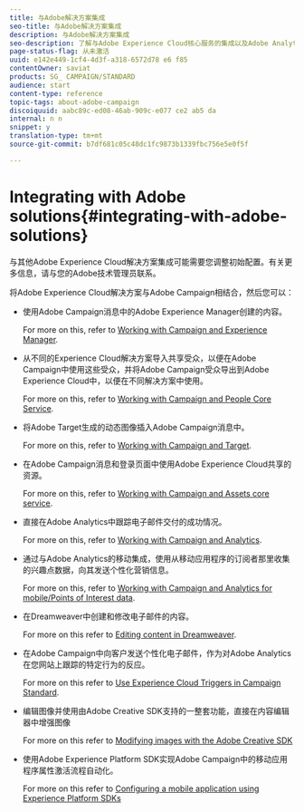```yaml
---
title: 与Adobe解决方案集成
seo-title: 与Adobe解决方案集成
description: 与Adobe解决方案集成
seo-description: 了解与Adobe Experience Cloud核心服务的集成以及Adobe Analytics和Experience Manager等解决方案如何通过深入洞察和便捷的内容管理改进您的Adobe Campaign战略。
page-status-flag: 从未激活
uuid: e142e449-1cf4-4d3f-a318-6572d78 e6 f85
contentOwner: saviat
products: SG_ CAMPAIGN/STANDARD
audience: start
content-type: reference
topic-tags: about-adobe-campaign
discoiquuid: aabc89c-ed08-46ab-909c-e077 ce2 ab5 da
internal: n n
snippet: y
translation-type: tm+mt
source-git-commit: b7df681c05c48dc1fc9873b1339fbc756e5e0f5f

---
```



# Integrating with Adobe solutions{#integrating-with-adobe-solutions}

与其他Adobe Experience Cloud解决方案集成可能需要您调整初始配置。有关更多信息，请与您的Adobe技术管理员联系。

将Adobe Experience Cloud解决方案与Adobe Campaign相结合，然后您可以：

* 使用Adobe Campaign消息中的Adobe Experience Manager创建的内容。

   For more on this, refer to [Working with Campaign and Experience Manager](../../integrating/using/integrating-with-experience-manager.md).

* 从不同的Experience Cloud解决方案导入共享受众，以便在Adobe Campaign中使用这些受众，并将Adobe Campaign受众导出到Adobe Experience Cloud中，以便在不同解决方案中使用。

   For more on this, refer to [Working with Campaign and People Core Service](../../integrating/using/about-campaign-audience-manager-or-people-core-service-integration.md).

* 将Adobe Target生成的动态图像插入Adobe Campaign消息中。

   For more on this, refer to [Working with Campaign and Target](../../integrating/using/about-campaign-target-integration.md).

* 在Adobe Campaign消息和登录页面中使用Adobe Experience Cloud共享的资源。

   For more on this, refer to [Working with Campaign and Assets core service](../../integrating/using/working-with-campaign-and-assets-core-service.md).

* 直接在Adobe Analytics中跟踪电子邮件交付的成功情况。

   For more on this, refer to [Working with Campaign and Analytics](../../integrating/using/about-campaign-analytics-integration.md).

* 通过与Adobe Analytics的移动集成，使用从移动应用程序的订阅者那里收集的兴趣点数据，向其发送个性化营销信息。

   For more on this, refer to [Working with Campaign and Analytics for mobile/Points of Interest data](../../integrating/using/about-campaign-points-of-interest-data-integration.md).

* 在Dreamweaver中创建和修改电子邮件的内容。

   For more on this refer to [Editing content in Dreamweaver](../../designing/using/about-email-content-design.md#editing-content-in-dreamweaver).

* 在Adobe Campaign中向客户发送个性化电子邮件，作为对Adobe Analytics在您网站上跟踪的特定行为的反应。

   For more on this refer to [Use Experience Cloud Triggers in Campaign Standard](../../integrating/using/about-adobe-experience-cloud-triggers.md).

* 编辑图像并使用由Adobe Creative SDK支持的一整套功能，直接在内容编辑器中增强图像

   For more on this refer to [Modifying images with the Adobe Creative SDK](../../designing/using/modifying-images-with-the-adobe-creative-sdk.md)

* 使用Adobe Experience Platform SDK实现Adobe Campaign中的移动应用程序属性激活流程自动化。

   For more on this refer to [Configuring a mobile application using Experience Platform SDKs](https://helpx.adobe.com/campaign/kb/configuring-app-sdk.html)

